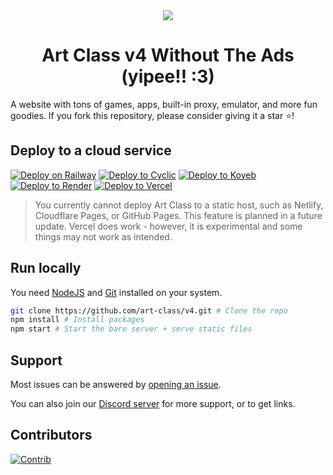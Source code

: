 <div align="center">
  <img src="public/assets/images/icon.png" />
  <h1>Art Class v4 Without The Ads (yipee!! :3)</h1>
</div>
A website with tons of games, apps, built-in proxy, emulator, and more fun goodies. If you fork this repository, please consider giving it a star ⭐!

## Deploy to a cloud service
[![Deploy on Railway](https://binbashbanana.github.io/deploy-buttons/buttons/remade/railway.svg)](https://railway.app/new/template?template=https://github.com/art-class/v4)
[![Deploy to Cyclic](https://binbashbanana.github.io/deploy-buttons/buttons/remade/cyclic.svg)](https://app.cyclic.sh/api/app/deploy/art-class/v4)
[![Deploy to Koyeb](https://binbashbanana.github.io/deploy-buttons/buttons/remade/koyeb.svg)](https://app.koyeb.com/deploy?type=git&repository=github.com/art-class/v4&branch=main&name=v4)
[![Deploy to Render](https://binbashbanana.github.io/deploy-buttons/buttons/remade/render.svg)](https://render.com/deploy?repo=https://github.com/art-class/v4)
[![Deploy to Vercel](https://binbashbanana.github.io/deploy-buttons/buttons/remade/vercel.svg)](https://vercel.com/new/clone?repository-url=https://github.com/art-class/v4)

> You currently cannot deploy Art Class to a static host, such as Netlify, Cloudflare Pages, or GitHub Pages. This feature is planned in a future update. Vercel does work - however, it is experimental and some things may not work as intended.

## Run locally

You need [NodeJS](https://nodejs.org) and [Git](https://git-scm.com/download) installed on your system.

````bash
git clone https://github.com/art-class/v4.git # Clone the repo
npm install # Install packages
npm start # Start the bare server + serve static files
````

## Support
Most issues can be answered by [opening an issue](https://github.com/art-class/v4/issues).

You can also join our [Discord server](https://discord.gg/desmos) for more support, or to get links.

## Contributors

[![Contrib](https://contrib.rocks/image?repo=art-class/v4#)](https://github.com/art-class/v4/graphs/contributors)
